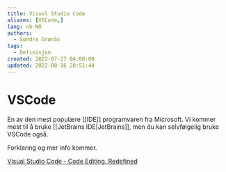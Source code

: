 ```yaml
---
title: Visual Studio Code
aliases: [VSCode,]
lang: nb-NO
authors:
  - Sondre Grønås
tags:
  - Definisjon
created: 2022-07-27 04:00:00
updated: 2022-08-16 20:51:44
---
```

# VSCode
En av den mest populære [[IDE]] programvaren fra Microsoft. Vi kommer mest til å bruke [[JetBrains IDE|JetBrains]], men du kan selvfølgelig bruke VSCode også.

Forklaring og mer info kommer.

[Visual Studio Code - Code Editing. Redefined](https://code.visualstudio.com/)